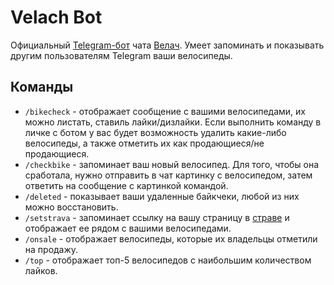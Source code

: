 # Velach Bot

Официальный [Telegram-бот](https://t.me/velach_bot) чата [Велач](https://t.me/veloch).
Умеет запоминать и показывать другим пользователям Telegram ваши велосипеды.

## Команды
 - `/bikecheck` - отображает сообщение с вашими велосипедами, их можно листать, ставиль лайки/дизлайки. Если выполнить команду в личке с ботом у вас будет возможность удалить какие-либо велосипеды, а также отметить их как продающиеся/не продающиеся. 
 - `/checkbike` - запоминает ваш новый велосипед. Для того, чтобы она сработала, нужно отправить в чат картинку с велосипедом, затем ответить на сообщение с картинкой командой.
 - `/deleted` - показывает ваши удаленные байкчеки, любой из них можно восстановить.
 - `/setstrava` - запоминает ссылку на вашу страницу в [страве](https://www.strava.com/) и отображает ее рядом с вашими велосипедами.
 - `/onsale` - отображает велосипеды, которые их владельцы отметили на продажу.
 - `/top` - отображает топ-5 велосипедов с наибольшим количеством лайков.
